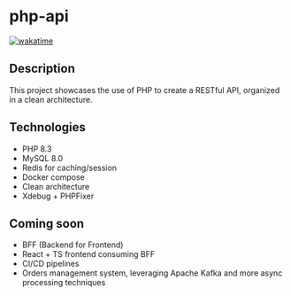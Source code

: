 # php-api

[![wakatime](https://wakatime.com/badge/user/45f613bb-791b-43df-bd37-e4eea47c362f/project/1736f644-b06d-4ed8-8905-f55e12989ad2.svg)](https://wakatime.com/badge/user/45f613bb-791b-43df-bd37-e4eea47c362f/project/1736f644-b06d-4ed8-8905-f55e12989ad2)

## Description

This project showcases the use of PHP to create a RESTful API, organized in a clean architecture.

## Technologies

- PHP 8.3
- MySQL 8.0
- Redis for caching/session
- Docker compose
- Clean architecture
- Xdebug + PHPFixer

## Coming soon

- BFF (Backend for Frontend)
- React + TS frontend consuming BFF
- CI/CD pipelines
- Orders management system, leveraging Apache Kafka and more async processing techniques
